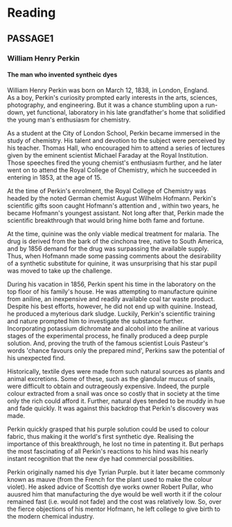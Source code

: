 # Reading
## PASSAGE1

### William Henry Perkin  
#### The man who invented syntheic dyes  
  
William Henry Perkin was born on March 12, 1838, in London, England.  
As a boy, Perkin's curiosity prompted early interests in the arts, sciences, photography, and engineering. But it was a chance stumbling upon a run-down, yet functional, laboratory in his late grandfather's home that solidified the young man's enthusiasm for chemistry.  
  
As a student at the City of London School, Perkin became immersed in the study of chemistry. His talent and devotion to the subject were perceived by his teacher. Thomas Hall, who encouraged him to attend a series of lectures given by the eminent scientist Michael Faraday at the Royal Institution. Those speeches fired the young chemist's enthusiasm further, and he later went on to attend the Royal College of Chemistry, which he succeeded in entering in 1853, at the age of 15.  
  
At the time of Perkin's enrolment, the Royal College of Chemistry was headed by the noted German chemist August Wilhelm Hofmann. Perkin's scientific gifts soon caught Hofmann's attention and , within two years, he became Hofmann's youngest assistant. Not long after that, Perkin made the scientific breakthrough that would bring hime both fame and fortune.  
  
At the time, quinine was the only viable medical treatment for malaria. The drug is derived from the bark of the cinchona tree, native to South America, and by 1856 demand for the drug was surpassing the available supply. Thus, when Hofmann made some passing comments about the desirability of a synthetic substitute for quinine, it was unsurprising that his star pupil was moved to take up the challenge.  
  
During his vacation in 1856, Perkin spent his time in the laboratory on the top floor of his family's house. He was attempting to manufacture quinine from aniline, an inexpensive and readily available coal tar waste product. Despite his best efforts, however, he did not end up with quinine. Instead, he produced a myterious dark sludge. Luckily, Perkin's scientific training and nature prompted him to investigate the substance further.   
Incorporating potassium dichromate and alcohol into the aniline at various stages of the experimental process, he finally produced a deep purple solution. And, proving the truth of the famous scientist Louis Pasteur's words 'chance favours only the prepared mind', Perkins saw the potential of his unexpected find.  
  
Historically, textile dyes were made from such natural sources as plants and animal excretions. Some of these, such as the glandular mucus of snails, were difficult to obtain and outrageously expensive. Indeed, the purple colour extracted from a snail was once so costly that in society at the time only the rich could afford it. Further, natural dyes tended to be muddy in hue and fade quickly. It was against this backdrop that Perkin's discovery was made.  
  
Perkin quickly grasped that his purple solution could be used to colour fabric, thus making it the world's first synthetic dye. Realising the importance of this breakthrough, he lost no time in patenting it. But perhaps the most fascinating of all Perkin's reactions to his hind was his nearly instant recognition that the new dye had commercial possibilities.  
  
Perkin originally named his dye Tyrian Purple. but it later became commonly known as mauve (from the French for the plant used to make the colour violet). He asked advice of Scottish dye works owner Robert Pullar, who auusred him that manufacturing the dye would be well worth it if the colour remained fast (i.e. would not fade) and the cost was relatively low. So, over the fierce objections of his mentor Hofmann, he left college to give birth to the modern chemical industry.  
  

